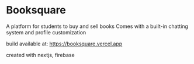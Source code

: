 # Booksquare
A platform for students to buy and sell books
Comes with a built-in chatting system and profile customization

build available at: https://booksquare.vercel.app

created with nextjs, firebase
